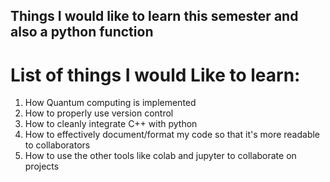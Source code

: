 ## Things I would like to learn this semester and also a python function

# List of things I would Like to learn:

1) How Quantum computing is implemented
2) How to properly use version control
3) How to cleanly integrate C++ with python
4) How to effectively document/format my code so that it's more readable to collaborators
5) How to use the other tools like colab and jupyter to collaborate on projects
